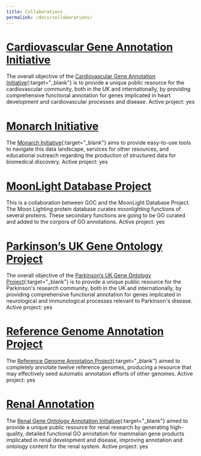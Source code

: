 ```yaml
---
title: Collaborations
permalink: /docs/collaborations/
---
```


# [Cardiovascular Gene Annotation Initiative](http://geneontology.org/external-project/cardiovascular-gene-annotation-initiative)

The overall objective of the [Cardiovascular Gene Annotation Initiative](http://www.ucl.ac.uk/functional-gene-annotation/cardiovascular){:target="_blank"} is to provide a unique public resource for the cardiovascular community, both in the UK and internationally, by providing comprehensive functional annotation for genes implicated in heart development and cardiovascular processes and disease.
Active project: 
yes


# [Monarch Initiative](http://geneontology.org/external-project/monarch-initiative)
The [Monarch Initiative](https://monarchinitiative.org/){:target="_blank"} aims to provide easy-to-use tools to navigate this data landscape, services for other resources, and educational outreach regarding the production of structured data for biomedical discovery.
Active project: 
yes


# [MoonLight Database Project](http://geneontology.org/external-project/moonlight-database-project)

This is a collaboration between GOC and the MoonLight Database Project. The Moon Lighting protein database curates moonlighting functions of several proteins. These secondary functions are going to be GO curated and added to the corpora of GO annotations.
Active project: 
yes


# [Parkinson’s UK Gene Ontology Project](http://geneontology.org/external-project/parkinson%E2%80%99s-uk-gene-ontology-project)

The overall objective of the [Parkinson’s UK Gene Ontology Project](http://www.ucl.ac.uk/functional-gene-annotation/neurological){:target="_blank"} is to provide a unique public resource for the Parkinson's research community, both in the UK and internationally, by providing comprehensive functional annotation for genes implicated in neurological and immunological processes relevant to Parkinson's disease.
Active project: 
yes


# [Reference Genome Annotation Project](http://geneontology.org/external-project/reference-genome-annotation-project)

The [Reference Genome Annotation Project](http://geneontology.org/page/reference-genome-annotation-project){:target="_blank"} aimed to completely annotate twelve reference genomes, producing a resource that may effectively seed automatic annotation efforts of other genomes.
Active project: 
yes


# [Renal Annotation](http://geneontology.org/external-project/renal-annotation)

The [Renal Gene Ontology Annotation Initiative](https://www.ebi.ac.uk/GOA/kidney){:target="_blank"} aimed to provide a unique public resource for renal research by generating high-quality, detailed functional GO annotation for mammalian gene products implicated in renal development and disease, improving annotation and ontology content for the renal system.
Active project: 
yes

